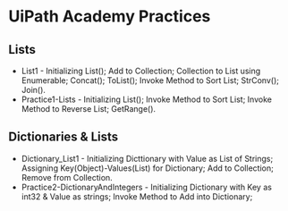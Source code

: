 # UiPath Academy Practices

## Lists
- List1 - Initializing List(); Add to Collection; Collection to List using Enumerable; Concat(); ToList(); Invoke Method to Sort List; StrConv(); Join().
- Practice1-Lists - Initializing List(); Invoke Method to Sort List; Invoke Method to Reverse List; GetRange().

## Dictionaries & Lists
- Dictionary_List1 - Initializing Dicttionary with Value as List of Strings; Assigning Key(Object)-Values(List) for Dictionary; Add to Collection; Remove from Collection.
- Practice2-DictionaryAndIntegers - Initializing Dictionary with Key as int32 & Value as strings; Invoke Method to Add into Dictionary;



